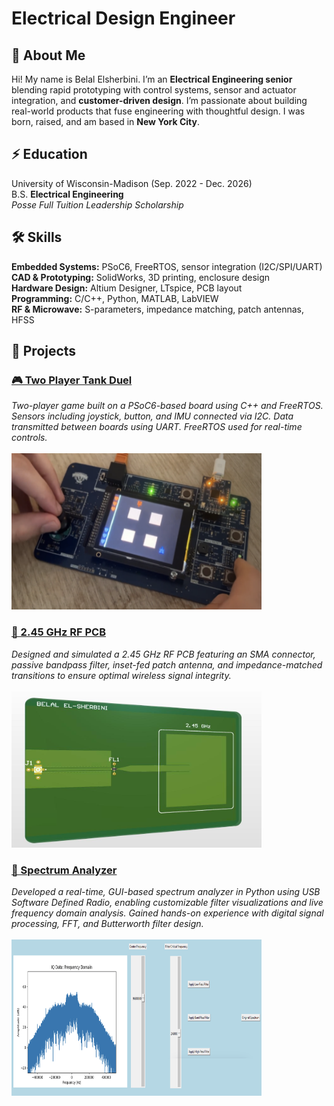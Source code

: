 # Electrical Design Engineer

## 👋 About Me  
Hi! My name is Belal Elsherbini. I’m an **Electrical Engineering senior** blending rapid prototyping with control systems, sensor and actuator integration, and **customer-driven design**. I’m passionate about building real-world products that fuse engineering with thoughtful design. I was born, raised, and am based in **New York City**.

## ⚡️ Education
University of Wisconsin-Madison (Sep. 2022 - Dec. 2026)  
B.S. **Electrical Engineering**  
*Posse Full Tuition Leadership Scholarship*

## 🛠️ Skills
**Embedded Systems:** PSoC6, FreeRTOS, sensor integration (I2C/SPI/UART)  
**CAD & Prototyping:** SolidWorks, 3D printing, enclosure design  
**Hardware Design:** Altium Designer, LTspice, PCB layout  
**Programming:** C/C++, Python, MATLAB, LabVIEW  
**RF & Microwave:** S-parameters, impedance matching, patch antennas, HFSS  

## 🤖 Projects  

### [🎮 Two Player Tank Duel](/projects/twoplayerduel/twoplayerduel.md)
_Two-player game built on a PSoC6-based board using C++ and FreeRTOS. Sensors including joystick, button, and IMU connected via I2C. Data transmitted between boards using UART. FreeRTOS used for real-time controls._<br>
<br>
<img src="/projects/twoplayerduel/duel1.png" width="400" height="250">  

### [🛜 2.45 GHz RF PCB](/projects/rfpcb/rfpcb.md)
_Designed and simulated a 2.45 GHz RF PCB featuring an SMA connector, passive bandpass filter, inset-fed patch antenna, and impedance-matched transitions to ensure optimal wireless signal integrity._<br>
<br>
<img src="/projects/rfpcb/rfpcb1.jpeg" width="400" height="250">

### [🌊 Spectrum Analyzer](/projects/spectrumanalyzer/spectrumanalyzer.md)
_Developed a real-time, GUI-based spectrum analyzer in Python using USB Software Defined Radio, enabling customizable filter visualizations and live frequency domain analysis. Gained hands-on experience with digital signal processing, FFT, and Butterworth filter design._<br>
<br>
<img src="/projects/spectrumanalyzer/sa1.png" width="400" height="250">

